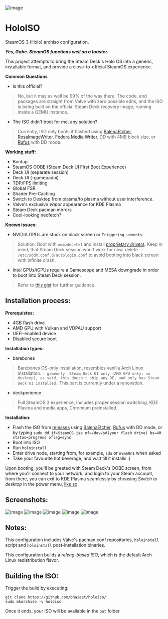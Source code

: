  ![image](https://user-images.githubusercontent.com/97450182/166438178-abb068d0-ce36-4611-aefe-deb6fbc1ab51.png)

# HoloISO
SteamOS 3 (Holo) archiso configuration.

***Yes, Gabe. SteamOS functions well on a toaster.***

This project attempts to bring the Steam Deck's Holo OS into a generic, installable format, and provide a close-to-official SteamOS experience.


**Common Questions**

- Is this official?
> No, but it may as well be 99% of the way there. The code, and packages are straight from Valve with zero possible edits, and the ISO is being built on the official Steam Deck recovery image, running inside a QEMU instance.
- The ISO didn't boot for me, any solution?
> Currently, ISO only boots if flashed using [BalenaEtcher](https://www.balena.io/etcher/), [RosaImageWriter](http://wiki.rosalab.ru/en/index.php/ROSA_ImageWriter), [Fedora Media Writer](https://getfedora.org/en/workstation/download/), DD with 4MB block size, or [Rufus](https://rufus.ie) with DD mode.


**Working stuff:**
- Bootup
- SteamOS OOBE (Steam Deck UI First Boot Experience)
- Deck UI (separate session)
- Deck UI (-gamepadui)
- TDP/FPS limiting
- Global FSR
- Shader Pre-Caching
- Switch to Desktop from plasma/to plasma without user interference.
- Valve's exclusive *Vapor* appearance for KDE Plasma
- Steam Deck pacman mirrors
- Cool-looking neofetch?

**Known issues:**
- NVIDIA GPUs are stuck on black screen or `Triggering uevents`. 
> Solution: Boot with `nomodeset=1` and install [proprietary drivers](https://wiki.archlinux.org/title/NVIDIA). Keep in mind, that Steam Deck session won't work for now, delete `/etc/sddm.conf.d/autologin.conf` to avoid booting into black screen with infinite crash.
- Intel GPUs/iGPUs require a Gamescope and MESA downgrade in order to boot into Steam Deck session. 
> Refer to [this gist](https://gist.github.com/drraccoony/8a8d0a9e3dfde9fafd3e374e418d2935) for further guidance.

Installation process:
-
**Prerequistes:**
- 4GB flash drive
- AMD GPU with Vulkan and VDPAU support
- UEFI-enabled device
- Disabled secure boot

**Installation types:**
- barebones 
> Barebones OS-only installation, resembles vanilla Arch Linux installation.
`- gameonly 
> Steam Deck UI only (AMD GPU only; no desktop), as said, this doesn't ship any DE, and only has Steam Deck UI installed.` This part is currently under a renovation.
- deckperience
> Full SteamOS 3 experience, Includes proper session switching, KDE Plasma and media apps, Chromium preinstalled.

**Installation:**
- Flash the ISO from [releases](https://github.com/bhaiest/holoiso/releases/latest) using [BalenaEtcher](https://www.balena.io/etcher/), [Rufus](https://rufus.ie) with DD mode, or by typing `sudo dd if=SteamOS.iso of=/dev/sd(your flash drive) bs=4M status=progress oflag=sync`
- Boot into ISO
- Run `holoinstall`
- Enter drive node, starting from, for example, `sda` or `nvme0n1` when asked
- Take your favourite hot beverage, and wait till it installs :)

Upon booting, you'll be greeted with Steam Deck's OOBE screen, from where you'll connect to your network, and login to your Steam account, from there, you can exit to KDE Plasma seamlessly by choosing *Switch to desktop* in the power menu, [like so](https://www.youtube.com/watch?v=smfwna2iHho).

Screenshots:
-
![image](https://user-images.githubusercontent.com/97450182/166166719-f5f6d692-7e15-4e77-8ad3-683b3a88d6c1.png)
![image](https://user-images.githubusercontent.com/97450182/166270906-3868bacb-5cd2-4779-aeb3-4414e92d5f9a.png)
![image](https://user-images.githubusercontent.com/97450182/166271041-05894cc6-e74b-4601-87fa-0d6e6276de86.png)
![image](https://user-images.githubusercontent.com/97450182/166271108-719da5c5-97a8-47e6-b18d-7f8fc29a89d5.png)
![image](https://user-images.githubusercontent.com/97450182/166271203-3d93714a-482e-48b6-91f5-3ca33112fc73.png)

Notes:
-

This configuration includes Valve's pacman.conf repositories, `holoinstall` script and `holoinstall` post-installation binaries.

This configuration builds a *releng-based ISO*, which is the default Arch Linux redistribution flavor.

Building the ISO:
-
Trigger the build by executing:
```
git clone https://github.com/bhaiest/holoiso/
sudo mkarchiso -v holoiso
```
Once it ends, your ISO will be available in the `out` folder.

